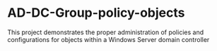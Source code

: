 # AD-DC-Group-policy-objects
This project demonstrates the proper administration of policies and configurations for objects within a Windows Server domain controller
